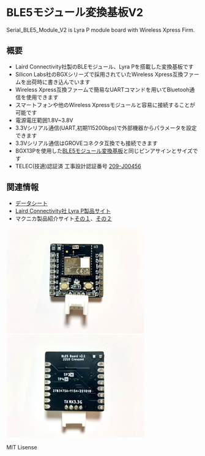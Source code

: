 

# BLE5モジュール変換基板V2 
Serial_BLE5_Module_V2 is Lyra P module board with Wireless Xpress Firm.  

## 概要 
  * Laird Connectivity社製のBLEモジュール、Lyra Pを搭載した変換基板です  
  * Silicon Labs社のBGXシリーズで採用されていたWireless Xpress互換ファームを出荷時に書き込んでいます  
  * Wireless Xpress互換ファームで簡易なUARTコマンドを用いてBluetooh通信を使用できます  
  * スマートフォンや他のWireless Xpressモジュールと容易に接続することが可能です  
  * 電源電圧範囲1.8V~3.8V  
  * 3.3Vシリアル通信(UART,初期115200bps)で外部機器からパラメータを設定できます  
  * 3.3Vシリアル通信はGROVEコネクタ互換でも接続できます  
  * BGX13Pを使用した[BLE5モジュール変換基板][6]と同じピンアサインとサイズです  
  * TELEC(技適)認証済 工事設計認証番号 [209-J00456][5]  


## 関連情報
 * [データシート][1]
 * [Laird Connectivity社 Lyra P製品サイト][2]
 * マクニカ製品紹介サイト[その１][3]、[その２][4]  
 
  

<img src="https://raw.githubusercontent.com/meerstern/Serial_BLE5_Module_V2/master/IMG/Lyra1.jpeg" width="360">
   
<img src="https://raw.githubusercontent.com/meerstern/Serial_BLE5_Module_V2/master/IMG/Lyra2.jpeg" width="360">
  
    
[1]: https://www.lairdconnect.com/documentation/datasheet-lyra-p
[2]: https://www.lairdconnect.com/wireless-modules/bluetooth-modules/bluetooth-5-modules/lyra-series-bluetooth-53-modules

[3]: https://service.macnica.co.jp/library/130293
[4]: https://service.macnica.co.jp/library/130269
[5]: https://www.tele.soumu.go.jp/giteki/SearchServlet?pageID=jg01_01&PC=209&TC=N&PK=1&FN=220428N209&SN=%94%46%8F%D8&LN=3&R1=*****&R2=*****
[6]: https://github.com/meerstern/Serial_BLE5_Module

MIT Lisense

